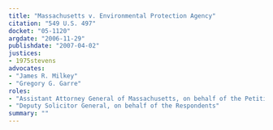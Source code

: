 ```yaml
---
title: "Massachusetts v. Environmental Protection Agency"
citation: "549 U.S. 497"
docket: "05-1120"
argdate: "2006-11-29"
publishdate: "2007-04-02"
justices:
- 1975stevens
advocates:
- "James R. Milkey"
- "Gregory G. Garre"
roles:
- "Assistant Attorney General of Massachusetts, on behalf of the Petitioners"
- "Deputy Solicitor General, on behalf of the Respondents"
summary: ""
---
```


